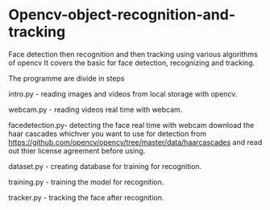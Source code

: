 # Opencv-object-recognition-and-tracking

Face detection then recognition and then tracking using various algorithms of opencv
It covers the basic for face detection, recognizing and tracking. 

The programme are divide in steps 

intro.py - reading images and videos from local storage with opencv.

webcam.py - reading videos real time with webcam. 

facedetection.py- detecting the face real time with webcam 
download the haar cascades whichver you want to use for detection from https://github.com/opencv/opencv/tree/master/data/haarcascades and read out thier license agreement before using.

dataset.py -  creating database for training for recognition.

training.py - training the model for recognition.

tracker.py - tracking the face after recognition.

